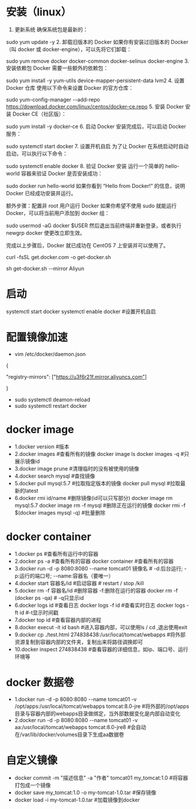 # 安装（linux）

1. 更新系统
确保系统包是最新的：

sudo yum update -y
2. 卸载旧版本的 Docker
如果你有安装过旧版本的 Docker（叫 docker 或 docker-engine），可以先将它们卸载：

sudo yum remove docker docker-common docker-selinux docker-engine
3. 安装依赖包
Docker 需要一些额外的依赖包：

sudo yum install -y yum-utils device-mapper-persistent-data lvm2
4. 设置 Docker 仓库
使用以下命令来设置 Docker 的官方仓库：

sudo yum-config-manager --add-repo https://download.docker.com/linux/centos/docker-ce.repo
5. 安装 Docker
安装 Docker CE（社区版）：

sudo yum install -y docker-ce
6. 启动 Docker
安装完成后，可以启动 Docker 服务：

sudo systemctl start docker
7. 设置开机自启
为了让 Docker 在系统启动时自动启动，可以执行以下命令：

sudo systemctl enable docker
8. 验证 Docker 安装
运行一个简单的 hello-world 容器来验证 Docker 是否安装成功：

sudo docker run hello-world
如果你看到 “Hello from Docker!” 的信息，说明 Docker 已经成功安装并运行。

额外步骤：配置非 root 用户运行 Docker
如果你希望不使用 sudo 就能运行 Docker，可以将当前用户添加到 docker 组：

sudo usermod -aG docker $USER
然后退出当前终端并重新登录，或者执行 newgrp docker 使更改立即生效。

完成以上步骤后，Docker 就已成功在 CentOS 7 上安装并可以使用了。

curl -fsSL get.docker.com -o get-docker.sh

sh get-docker.sh --mirror Aliyun

# 启动
systemctl start docker
systemctl enable docker #设置开机自启

# 配置镜像加速
- vim /etc/docker/daemon.json
  
 {
 
  "registry-mirrors": ["https://u3f6r21f.mirror.aliyuncs.com"]
  
}

- sudo systemctl deamon-reload
- sudo systemctl restart docker

# docker image
- 1.docker version #版本
- 2.docker images #查看所有的镜像
  docker image ls
  docker images -q #只展示镜像id
- 3.docker image prune #清理临时的没有被使用的镜像
- 4.docker search mysql #查找镜像
- 5.docker pull mysql:5.7 #拉取指定版本的镜像
  docker pull mysql #拉取最新的latest
- 6.docker rmi  id/name #删除镜像(id可以只写部分)
  docker image rm mysql:5.7
  docker image rm -f mysql #删除正在运行的镜像
  docker rmi -f $(docker images mysql -q) #批量删除
  
# docker container
- 1.docker ps #查看所有运行中的容器
- 2.docker ps -a #查看所有的容器
  docker container #查看所有的容器
- 3.docker run -d -p 8080:8080 --name tomcat01 镜像名 # -d:后台运行; -p:运行的端口号; --name:容器名（要唯一）
- 4.docker start 容器名/id #启动容器 # restart / stop /kill
- 5.docker rm -f 容器名/id #删除容器 -f:删除在运行的容器
  docker rm -f (docker ps -qa) # -q只显示id
- 6.docker logs id #查看日志
  docker logs -f id #查看实时日志
  docker logs -ft id #-t显示时间戳
- 7.docker top id #查看容器内部的进程
- 8.docker execut -it id bash #进入容器内部，可以使用ls / cd ,退出使用exit
- 9.docker cp ./test.html 274838438:/usr/local/tomcat/webapps #将外部资源复制到容器内部的文件夹，复制出来将路径调换即可
- 10.docker inspect 274838438 #查看容器的详细信息，如ip、端口号、运行环境等

# docker 数据卷
- 1.docker run -d -p 8080:8080 --name tomcat01 -v /opt/apps:/usr/local/tomcat/webapps tomcat:8.0-jre #将外部的/opt/apps 目录与容器内部的webapps目录做绑定，当外部数据变化是内部自动变化
- 2.docker run -d -p 8080:8080 --name tomcat01 -v aa:/usr/local/tomcat/webapps tomcat:8.0-jre8 #会自动在/var/lib/docker/volumes目录下生成aa数据卷
  
# 自定义镜像
- docker commit -m "描述信息" -a "作者" tomcat01 my_tomcat:1.0 #将容器打包成一个镜像
- docker save my_tomcat:1.0 -o my-tomcat-1.0.tar #保存镜像
- docker load -i my-tomcat-1.0.tar #加载镜像到docker
